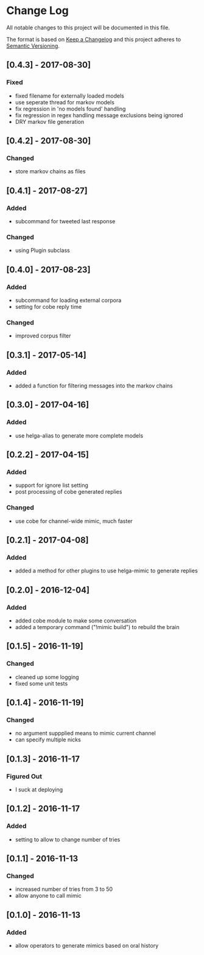 # Change Log
All notable changes to this project will be documented in this file.

The format is based on [Keep a Changelog](http://keepachangelog.com/)
and this project adheres to [Semantic Versioning](http://semver.org/).

## [0.4.3] - 2017-08-30]
### Fixed
- fixed filename for externally loaded models
- use seperate thread for markov models
- fix regression in 'no models found' handling
- fix regression in regex handling message exclusions being ignored
- DRY markov file generation

## [0.4.2] - 2017-08-30]
### Changed
- store markov chains as files

## [0.4.1] - 2017-08-27]
### Added
- subcommand for tweeted last response
### Changed
- using Plugin subclass

## [0.4.0] - 2017-08-23]
### Added
- subcommand for loading external corpora
- setting for cobe reply time
### Changed
- improved corpus filter

## [0.3.1] - 2017-05-14]
### Added
- added a function for filtering messages into the markov chains

## [0.3.0] - 2017-04-16]
### Added
- use helga-alias to generate more complete models

## [0.2.2] - 2017-04-15]
### Added
- support for ignore list setting
- post processing of cobe generated replies
### Changed
- use cobe for channel-wide mimic, much faster

## [0.2.1] - 2017-04-08]
### Added
- added a method for other plugins to use helga-mimic to generate replies

## [0.2.0] - 2016-12-04]
### Added
- added cobe module to make some conversation
- added a temporary command ("!mimic build") to rebuild the brain

## [0.1.5] - 2016-11-19]
### Changed
- cleaned up some logging
- fixed some unit tests

## [0.1.4] - 2016-11-19]
### Changed
- no argument suppplied means to mimic current channel
- can specify multiple nicks

## [0.1.3] - 2016-11-17
### Figured Out
- I suck at deploying

## [0.1.2] - 2016-11-17
### Added
- setting to allow to change number of tries

## [0.1.1] - 2016-11-13
### Changed
- increased number of tries from 3 to 50
- allow anyone to call mimic

## [0.1.0] - 2016-11-13
### Added
- allow operators to generate mimics based on oral history
